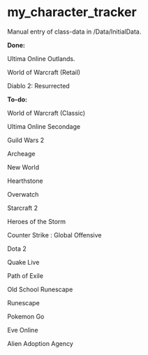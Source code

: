 # my_character_tracker

Manual entry of class-data in /Data/InitialData.

**Done:**

Ultima Online Outlands.

World of Warcraft (Retail)

Diablo 2: Resurrected

**To-do:**

World of Warcraft (Classic)

Ultima Online Secondage

Guild Wars 2

Archeage

New World

Hearthstone

Overwatch

Starcraft 2

Heroes of the Storm

Counter Strike : Global Offensive

Dota 2

Quake Live

Path of Exile

Old School Runescape

Runescape

Pokemon Go

Eve Online

Alien Adoption Agency
